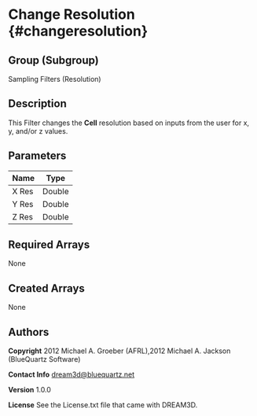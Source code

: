 Change Resolution {#changeresolution}
======

## Group (Subgroup) ##
Sampling Filters (Resolution)

## Description ##
This Filter changes the **Cell** resolution based on inputs from the user for x, y, and/or z values.


## Parameters ##

| Name | Type |
|------|------|
| X Res | Double |
| Y Res | Double |
| Z Res | Double |

## Required Arrays ##
None

## Created Arrays ##
None

## Authors ##

**Copyright** 2012 Michael A. Groeber (AFRL),2012 Michael A. Jackson (BlueQuartz Software)

**Contact Info** dream3d@bluequartz.net

**Version** 1.0.0

**License**  See the License.txt file that came with DREAM3D.



